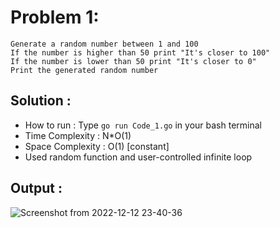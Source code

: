 # Problem 1:
```
Generate a random number between 1 and 100
If the number is higher than 50 print "It's closer to 100"
If the number is lower than 50 print "It's closer to 0"
Print the generated random number
```

## Solution : 

* How to run : Type `go run Code_1.go` in your bash terminal
* Time Complexity : N*O(1)
* Space Complexity : O(1) [constant]
* Used random function and user-controlled infinite loop

## Output :
![Screenshot from 2022-12-12 23-40-36](https://user-images.githubusercontent.com/73513838/207122870-4ac7527a-bda0-4be6-b7f5-3c4ddb516bbc.png)
